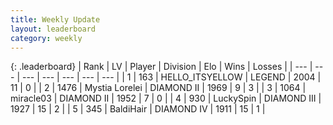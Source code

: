 ```yaml
---
title: Weekly Update
layout: leaderboard
category: weekly
---
```


{: .leaderboard}
| Rank | LV | Player | Division | Elo | Wins | Losses |
| --- | --- | --- | --- | --- | --- | --- |
| <span data-change="41">1</span> | 163 | <span title="ID: 528147">HELLO_ITSYELLOW</span> | LEGEND | <span data-change="-26">2004</span> | <span data-change="-28">11</span> | <span data-change="-21">0</span> |
| <span data-change="-1">2</span> | 1476 | <span title="ID: 315148">Mystia Lorelei</span> | DIAMOND II | <span data-change="-336">1969</span> | <span data-change="-205">9</span> | <span data-change="-57">3</span> |
| <span data-change="0">3</span> | 1064 | <span title="ID: 416373">miracle03</span> | DIAMOND II | <span data-change="-282">1952</span> | <span data-change="-78">7</span> | <span data-change="-28">0</span> |
| <span data-change="10">4</span> | 930 | <span title="ID: 498412">LuckySpin</span> | DIAMOND III | <span data-change="-194">1927</span> | <span data-change="-29">15</span> | <span data-change="-14">2</span> |
| <span data-change="90">5</span> | 345 | <span title="ID: 374160">BaldiHair</span> | DIAMOND IV | <span data-change="-90">1911</span> | <span data-change="-16">15</span> | <span data-change="-11">1</span> |